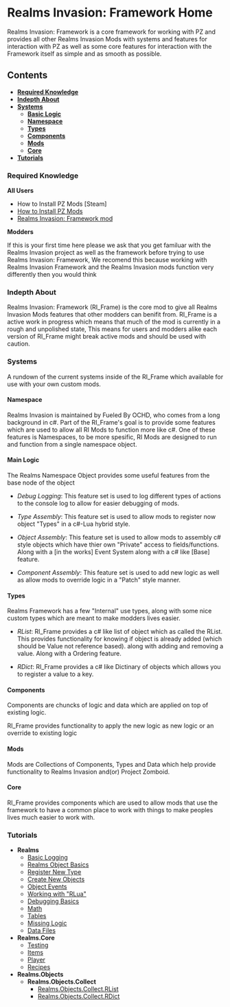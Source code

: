 # **Realms Invasion: Framework Home**

Realms Invasion: Framework is a core framework for working with PZ and provides all other Realms Invasion Mods with systems and features for interaction with PZ as well as some core features for interaction with the Framework itself as simple and as smooth as possible.

## **Contents**

- [**Required Knowledge**](https://github.com/Ancient-Majik-Tech/PZ-Realms-Info-Center/blob/master/Mods/Framework/RI_Frame.md#required-knowledge)
- [**Indepth About**](https://github.com/Ancient-Majik-Tech/PZ-Realms-Info-Center/blob/master/Mods/Framework/RI_Frame.md#indepth-about)
- [**Systems**](https://github.com/Ancient-Majik-Tech/PZ-Realms-Info-Center/blob/master/Mods/Framework/RI_Frame.md#systems)
    - [**Basic Logic**](https://github.com/Ancient-Majik-Tech/PZ-Realms-Info-Center/blob/master/Mods/Framework/RI_Frame.md#basic-logic)
    - [**Namespace**](https://github.com/Ancient-Majik-Tech/PZ-Realms-Info-Center/blob/master/Mods/Framework/RI_Frame.md#namespace)
    - [**Types**](https://github.com/Ancient-Majik-Tech/PZ-Realms-Info-Center/blob/master/Mods/Framework/RI_Frame.md#types)
    - [**Components**](https://github.com/Ancient-Majik-Tech/PZ-Realms-Info-Center/blob/master/Mods/Framework/RI_Frame.md#components)
    - [**Mods**](https://github.com/Ancient-Majik-Tech/PZ-Realms-Info-Center/blob/master/Mods/Framework/RI_Frame.md#mods)
    - [**Core**](https://github.com/Ancient-Majik-Tech/PZ-Realms-Info-Center/blob/master/Mods/Framework/RI_Frame.md#core)
- [**Tutorials**](https://github.com/Ancient-Majik-Tech/PZ-Realms-Info-Center/blob/master/Mods/Framework/RI_Frame.md#tutorials)

### **Required Knowledge**

**All Users**

- How to Install PZ Mods [Steam]
- [How to Install PZ Mods <NonSteam>](https://pzwiki.net/wiki/Installing_mods)
- [Realms Invasion: Framework mod]()

**Modders**

If this is your first time here please we ask that you get familuar with the Realms Invasion project as well as the framework before trying to use Realms Invasion: Framework, We recomend this because working with Realms Invasion Framework and the Realms Invasion mods function very differently then you would think

### **Indepth About**

Realms Invasion: Framework (RI_Frame) is the core mod to give all Realms Invasion Mods features that other modders can benifit from. RI_Frame is a active work in progress which means that much of the mod is currently in a rough and unpolished state, This means for users and modders alike each version of RI_Frame might break active mods and should be used with caution. 

### **Systems**

A rundown of the current systems inside of the RI_Frame which available for use with your own custom mods.

#### **Namespace**

Realms Invasion is maintained by Fueled By OCHD, who comes from a long background in c#. Part of the RI_Frame's goal is to provide some features which are used to allow all RI Mods to function more like c#. One of these features is Namespaces, to be more spesific, RI Mods are designed to run and function from a single namespace object. 

#### **Main Logic**

The Realms Namespace Object provides some useful features from the base node of the object

- *Debug Logging*: This feature set is used to log different types of actions to the console log to allow for easier debugging of mods.

- *Type Assembly*: This feature set is used to allow mods to register now object "Types" in a c#-Lua hybrid style.

- *Object Assembly*: This feature set is used to allow mods to assembly c# style objects which have thier own "Private" access to fields/functions. Along with a [in the works] Event System along with a c# like [Base] feature.

- *Component Assembly*: This feature set is used to add new logic as well as allow mods to override logic in a "Patch" style manner.

#### **Types**

Realms Framework has a few "Internal" use types, along with some nice custom types which are meant to make modders lives easier.

- *RList*: RI_Frame provides a c# like list of object which as called the RList. This provides functionality for knowing if object is already added (which should be Value not reference based). along with adding and removing a value. Along with a Ordering feature.

- *RDict*: RI_Frame provides a c# like Dictinary of objects which allows you to register a value to a key.

#### **Components**

Components are chuncks of logic and data which are applied on top of existing logic.

RI_Frame provides functionality to apply the new logic as new logic or an override to existing logic

#### **Mods**

Mods are Collections of Components, Types and Data which help provide functionality to Realms Invasion and(or) Project Zomboid.

#### **Core**

RI_Frame provides components which are used to allow mods that use the framework to have a common place to work with things to make peoples lives much easier to work with.

### **Tutorials**
- **Realms**
    - [Basic Logging]()
    - [Realms Object Basics]()
    - [Register New Type]()
    - [Create New Objects]()
    - [Object Events]()
    - [Working with "RLua"]()
    - [Debugging Basics]()
    - [Math]()
    - [Tables]()
    - [Missing Logic]()
    - [Data Files]()
- **Realms.Core**
    - [Testing]()
    - [Items]()
    - [Player]()
    - [Recipes]()
- **Realms.Objects**
    - **Realms.Objects.Collect**
        - [Realms.Objects.Collect.RList]()
        - [Realms.Objects.Collect.RDict]()
    

    